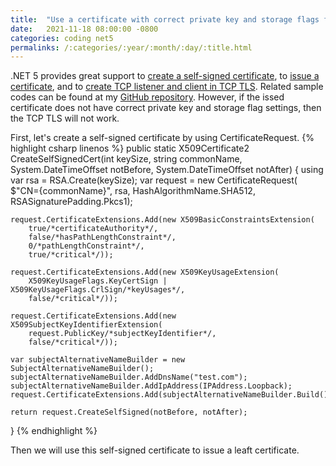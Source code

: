```yaml
---
title:  "Use a certificate with correct private key and storage flags for TCP TLS in .NET 5."
date:   2021-11-18 08:00:00 -0800
categories: coding net5
permalinks: /:categories/:year/:month/:day/:title.html
---
```


.NET 5 provides great support to [create a self-signed certificate](https://docs.microsoft.com/en-us/dotnet/api/system.security.cryptography.x509certificates.certificaterequest.createselfsigned?view=net-5.0), to [issue a certificate](https://docs.microsoft.com/en-us/dotnet/api/system.security.cryptography.x509certificates.certificaterequest.create?view=net-5.0), and to [create TCP listener and client in TCP TLS](https://docs.microsoft.com/en-us/dotnet/api/system.net.security.sslstream?view=net-6.0). Related sample codes can be found at my [GitHub repository](https://github.com/charlehsin/net5-crypto-tutorial). However, if the issed certificate does not have correct private key and storage flag settings, then the TCP TLS will not work.

First, let's create a self-signed certificate by using CertificateRequest.
{% highlight csharp linenos %}
public static X509Certificate2 CreateSelfSignedCert(int keySize, string commonName,
    System.DateTimeOffset notBefore, System.DateTimeOffset notAfter)
{
    using var rsa = RSA.Create(keySize);
    var request = new CertificateRequest(
        $"CN={commonName}",
        rsa,
        HashAlgorithmName.SHA512,
        RSASignaturePadding.Pkcs1);

    request.CertificateExtensions.Add(new X509BasicConstraintsExtension(
        true/*certificateAuthority*/,
        false/*hasPathLengthConstraint*/,
        0/*pathLengthConstraint*/,
        true/*critical*/));

    request.CertificateExtensions.Add(new X509KeyUsageExtension(
        X509KeyUsageFlags.KeyCertSign | X509KeyUsageFlags.CrlSign/*keyUsages*/,
        false/*critical*/));

    request.CertificateExtensions.Add(new X509SubjectKeyIdentifierExtension(
        request.PublicKey/*subjectKeyIdentifier*/,
        false/*critical*/));

    var subjectAlternativeNameBuilder = new SubjectAlternativeNameBuilder();
    subjectAlternativeNameBuilder.AddDnsName("test.com");
    subjectAlternativeNameBuilder.AddIpAddress(IPAddress.Loopback);
    request.CertificateExtensions.Add(subjectAlternativeNameBuilder.Build());

    return request.CreateSelfSigned(notBefore, notAfter);
}
{% endhighlight %}

Then we will use this self-signed certificate to issue a leaft certificate.